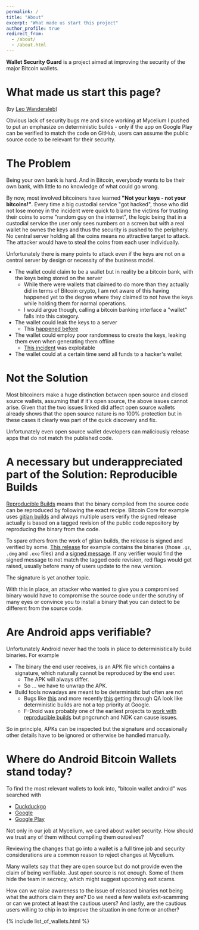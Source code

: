 ```yaml
---
permalink: /
title: "About"
excerpt: "What made us start this project"
author_profile: true
redirect_from:
  - /about/
  - /about.html
---
```


**Wallet Security Guard** is a project aimed at improving the security of the
major Bitcoin wallets.


What made us start this page?
========

(by [Leo Wandersleb](/cv/leo/))

Obvious lack of security bugs me and since working at Mycelium I pushed to put
an emphasize on deterministic builds - only if the app on Google Play can be
verified to match the code on GitHub, users can assume the public source code to be
relevant for their security.

The Problem
===========

Being your own bank is hard. And in Bitcoin, everybody wants to be their own
bank, with little to no knowledge of what could go wrong.

By now, most involved bitcoiners have learned **"Not your keys - not your bitcoins!"**.
Every time a big custodial service "got hacked", those who did not lose
money in the incident were quick to blame the victims for trusting their
coins to some "random guy on the internet", the logic being that in a custodial
service the user only sees numbers on a screen but with a real wallet he ownes the
keys and thus the security is pushed to the periphery. No central server holding
all the coins means no attractive target to attack. The attacker would have to steal
the coins from each user individually.

Unfortunately there is many points to attack even if the keys are not on a
central server by design or necessity of the business model.

* The wallet could claim to be a wallet but in reality be a bitcoin bank, with the keys being stored on the server
  * While there were wallets that claimed to do more than they actually did in terms of Bitcoin crypto, I am not aware of this having happened yet to the degree where they claimed to not have the keys while holding them for normal operations.
  * I would argue though, calling a bitcoin banking interface a "wallet" falls into this category.
* The wallet could leak the keys to a server
  * This [happened before](https://github.com/bitpay/copay/issues/9346)
* The wallet could employ poor randomness to create the keys, leaking them even when generating them offline
  * [This incident](https://bitcoin.org/en/alert/2013-08-11-android) was exploitable
* The wallet could at a certain time send all funds to a hacker's wallet

Not the Solution
================

Most bitcoiners make a huge distinction between open source and closed source
wallets, assuming that if it's open source, the above issues cannot arise.
Given that the two issues linked did affect open source wallets already shows
that the open source nature is no 100% protection but in these cases it clearly
was part of the quick discovery and fix.

Unfortunately even open source wallet developers can maliciously release apps that do
not match the published code.

A necessary but underappreciated part of the Solution: Reproducible Builds
====================================================

[Reproducible Builds](https://reproducible-builds.org/) means that the binary compiled from the source code
can be reproduced by following the exact recipe. Bitcoin Core for example uses
[gitian builds](https://github.com/bitcoin-core/docs/blob/master/gitian-building.md)
and always multiple users verify the signed release actually is based on a
tagged revision of the public code repository by reproducing the binary from the code.

To spare others from the work of gitian builds, the release is signed and verified by some.
[This release](https://bitcoincore.org/bin/bitcoin-core-0.18.1/) for example contains
the binaries (those `.gz`, `.dmg` and `.exe` files) and a
[signed message](https://bitcoincore.org/bin/bitcoin-core-0.18.1/SHA256SUMS.asc).
If any verifier would find the signed message to not match the tagged code revision,
red flags would get raised, usually before many of users update to the new version.

The signature is yet another topic.

With this in place, an attacker who wanted to give you a compromised binary would have
to compromise the source code under the scrutiny of many eyes or convince you
to install a binary that you can detect to be different from the source code.

Are Android apps verifiable?
============================

Unfortunately Android never had the tools in place to deterministically
build binaries. For example

* The binary the end user receives, is an APK file which contains a signature, which naturally cannot be reproduced by the end user.
  * The APK will always differ.
  * So ... we have to unwrap the APK.
* Build tools nowadays are meant to be deterministic but often are not
  * Bugs like [this](https://issuetracker.google.com/issues/120255763) and more recently [this](https://issuetracker.google.com/issues/110237303) getting through QA look like deterministic builds are not a top priority at Google.
  * F-Droid was probably one of the earliest projects to [work with reproducible builds](https://f-droid.org/docs/Reproducible_Builds/?title=Deterministic,_Reproducible_Builds) but pngcrunch and NDK can cause issues.

So in principle, APKs can be inspected but the signature and occasionally other
details have to be ignored or otherwise be handled manually.

Where do Android Bitcoin Wallets stand today?
=============================================

To find the most relevant wallets to look into, "bitcoin wallet android" was
searched with

* [Duckduckgo](https://duckduckgo.com/?q=android+bitcoin+wallet)
* [Google](https://www.google.com/search?q=android%20bitcoin%20wallet)
* [Google Play](https://play.google.com/store/search?q=bitcoin%20wallet)

Not only in our job at Mycelium, we cared about wallet security. How should we
trust any of them without compiling them ourselves?

Reviewing the changes that go into a wallet is a full time job and
security considerations are a common reason to reject changes at Mycelium.

Many wallets say that they are open source but do not provide even the claim of being
verifiable. Just open source is not enough.
Some of them hide the team in secrecy, which might suggest upcoming exit scams.

How can we raise awareness to the issue of released binaries not being what the
authors claim they are? Do we need a few wallets exit-scamming or can we
protect at least the cautious users? And lastly, are the cautious users willing
to chip in to improve the situation in one form or another?

{% include list_of_wallets.html %}
